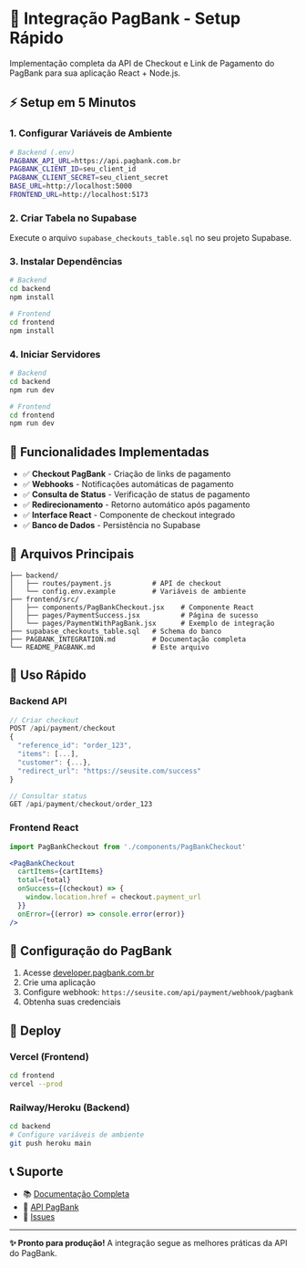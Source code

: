 # 🚀 Integração PagBank - Setup Rápido

Implementação completa da API de Checkout e Link de Pagamento do PagBank para sua aplicação React + Node.js.

## ⚡ Setup em 5 Minutos

### 1. Configurar Variáveis de Ambiente

```bash
# Backend (.env)
PAGBANK_API_URL=https://api.pagbank.com.br
PAGBANK_CLIENT_ID=seu_client_id
PAGBANK_CLIENT_SECRET=seu_client_secret
BASE_URL=http://localhost:5000
FRONTEND_URL=http://localhost:5173
```

### 2. Criar Tabela no Supabase

Execute o arquivo `supabase_checkouts_table.sql` no seu projeto Supabase.

### 3. Instalar Dependências

```bash
# Backend
cd backend
npm install

# Frontend
cd frontend
npm install
```

### 4. Iniciar Servidores

```bash
# Backend
cd backend
npm run dev

# Frontend
cd frontend
npm run dev
```

## 🎯 Funcionalidades Implementadas

- ✅ **Checkout PagBank** - Criação de links de pagamento
- ✅ **Webhooks** - Notificações automáticas de pagamento
- ✅ **Consulta de Status** - Verificação de status de pagamento
- ✅ **Redirecionamento** - Retorno automático após pagamento
- ✅ **Interface React** - Componente de checkout integrado
- ✅ **Banco de Dados** - Persistência no Supabase

## 📁 Arquivos Principais

```
├── backend/
│   ├── routes/payment.js          # API de checkout
│   └── config.env.example         # Variáveis de ambiente
├── frontend/src/
│   ├── components/PagBankCheckout.jsx    # Componente React
│   ├── pages/PaymentSuccess.jsx          # Página de sucesso
│   └── pages/PaymentWithPagBank.jsx      # Exemplo de integração
├── supabase_checkouts_table.sql   # Schema do banco
├── PAGBANK_INTEGRATION.md         # Documentação completa
└── README_PAGBANK.md              # Este arquivo
```

## 🔌 Uso Rápido

### Backend API

```javascript
// Criar checkout
POST /api/payment/checkout
{
  "reference_id": "order_123",
  "items": [...],
  "customer": {...},
  "redirect_url": "https://seusite.com/success"
}

// Consultar status
GET /api/payment/checkout/order_123
```

### Frontend React

```jsx
import PagBankCheckout from './components/PagBankCheckout'

<PagBankCheckout
  cartItems={cartItems}
  total={total}
  onSuccess={(checkout) => {
    window.location.href = checkout.payment_url
  }}
  onError={(error) => console.error(error)}
/>
```

## 🔧 Configuração do PagBank

1. Acesse [developer.pagbank.com.br](https://developer.pagbank.com.br)
2. Crie uma aplicação
3. Configure webhook: `https://seusite.com/api/payment/webhook/pagbank`
4. Obtenha suas credenciais

## 🚀 Deploy

### Vercel (Frontend)
```bash
cd frontend
vercel --prod
```

### Railway/Heroku (Backend)
```bash
cd backend
# Configure variáveis de ambiente
git push heroku main
```

## 📞 Suporte

- 📚 [Documentação Completa](PAGBANK_INTEGRATION.md)
- 🔗 [API PagBank](https://developer.pagbank.com.br/docs/checkout)
- 🐛 [Issues](https://github.com/seu-repo/issues)

---

**✨ Pronto para produção!** A integração segue as melhores práticas da API do PagBank. 